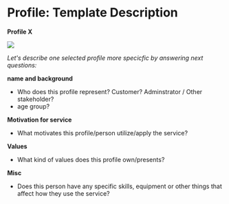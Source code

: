 # Profile: Template Description

**Profile X**

![](https://openclipart.org/image/400px/126787)

*Let's describe one selected profile more specicfic by answering next questions:*

**name and background**

* Who does this profile represent? Customer? Adminstrator / Other stakeholder?
* age group?



**Motivation for service**

* What motivates this profile/person utilize/apply the service?

**Values**

* What kind of values does this profile own/presents?

**Misc**

* Does this person have any specific skills, equipment or other things that affect how they use the service? 

